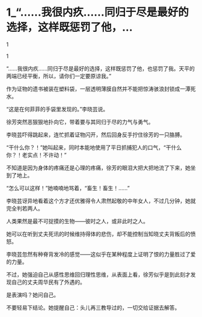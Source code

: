# 1_“……我很内疚……同归于尽是最好的选择，这样既惩罚了他，...

1

1

“……我很内疚……同归于尽是最好的选择，这样既惩罚了他，也惩罚了我。天平的两端已经平衡，所以，请你们一定要原谅我。”

作为证物的遗书被装在塑料袋，一层透明薄膜自然并不能把惊涛骇浪封锁成一潭死水。

“这是在何菲菲的手袋里发现的。”李晓芸说。

徐芳突然恶狠狠地扑向它，带着要与其同归于尽的力气与勇气。

李晓芸吓得跳起来，连忙抓着证物闪开，然后回身反手拧住徐芳的一只胳膊。

“干什么你？！”她叫起来，同时本能地使用了平日抓捕犯人的口气，“干什么你？！老实点！不许动！”

不知道是因为身体的疼痛还是心理的疼痛，徐芳的眼泪大把大把地流了下来，她坐到了地上。

“怎么可以这样！”她喃喃地骂着，“畜生！畜生！……”

李晓芸讶异地看着这个方才还优雅得令人肃然起敬的中年女人，不过几分钟，她就完全判若两人。

人类果然是最不可捉摸的生物——彼时之人，或非此时之人。

她可以在听到丈夫死讯的时候维持得体的悲伤，却不能控制当知晓丈夫背叛后的愤怒。

李晓芸忽然有种脊背发冷的感觉——这似乎在某种程度上证明了恨的力量胜过了爱的力量。

不过，她强迫自己从感性思维回归理性思维，从表面上看，徐芳似乎是到此刻才发现自己的丈夫周华民有了外遇的。

是表演吗？她问自己。

不要轻易下结论。她提醒自己：头儿再三教导过的，一切交给证据去解答。